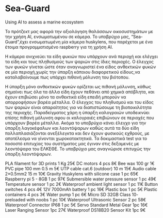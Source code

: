 # Sea-Guard
Using AI to assess a marine ecosystem


Το πρότζεκτ μας αφορά την αξιολόγηση θαλάσσιων οικοσυστημάτων με την χρήση AI, ενσωματωμένου σε κάμερα. Το υποβρύχιο μας,
“Sea-Guard”,έχει ενσωματωμένη μία κάμερα huskylens, που παρέχεται με ένα έτοιμα προγραμματισμένο raspberry για τη χρήση AI. 

Η κάμερα ανιχνεύει τα είδη φυκιών που υπάρχουν ανά περιοχή και ελέγχει τα είδη και τους πληθυσμούς των ψαριών στις ίδιες 
περιοχές. 
Ο έλεγχος των φυκών γίνεται ώστε όταν αναγνωριστεί ένα είδος ανθεκτικών φυκών σε μία περιοχή,χωρίς την ύπαρξη κάποιου 
διαφορετικού είδους,να καταλαβαίνουμε πως υπάρχει πιθανή μόλυνση του βιότοπου. 

Η ύπαρξη μόνο ανθεκτικών φυκών ορίζεται ως πιθανή μόλυνση, κάθως σημαίνει πως όλα τα άλλα είδη έχουν πεθάνει από χημικά 
απόβλητα, και έχουν επιβιώσει μόνο τα ανθεκτικά είδη επειδή μπορούν να απορροφήσουν βαρέα μέταλλα. 
Ο έλεγχος του πληθυσμού και του είδος των ψαριών είναι απαραίτητος για να διαπιστώσουμε τη βιοποικιλότητα της περιοχής. 
Παραδείγματος χάρη η ύπαρξη καλογραιών υποδεικνύει επίσης πιθανή μόλυνση αφου οι καλογραιές επιβιώνουν σε περιοχές που 
υπάρχουν  βαρέα μέταλλα. Ακόμα το υποβρύχιο κάνει έλεγχο για την ύπαρξη λαγοκέφαλων και λεοντόψαρων καθώς αυτά τα δύο είδη
πολλαπλασιάζονται ανεξέλεγκτα και δεν έχουν φυσικούς εχθρούς, με αποτέλεσμα να γίνονται χωροκατακτητικά. 
Τα δοκιμαστικά test για το ποσοστό επιτυχίας του συστήματος μας έγιναν στις δεξαμενές με λεοντόψαρα  του ΕΛΚΕΘΕ. 
Το υποβρύχιο μας αναγνώρισε επιτυχώς την ύπαρξη λεοντόψαρων. 




PLA filament for 3D prints   1 Kg  25€
DC motors   4 pcs   8€
Bee wax   100 gr   1€
PVC pipe 100 mm     0.5 m    5€
UTP cable cat.6 (outdoor)   10 m   15€
Audio cable 2×0.5mm2   15 m   10€
Gravity Huskylens with silicone case   1 pc   65€
Raspberry pi 5 - 8GB  1 pc   97€
Submersible water pressure sensor   1 pc   49€
Temperature sensor   1 pc   2€
Waterproof ambient light sensor   1 pc   11€
Button switches   4 pcs   4€
12V 7000mAh battery   1 pc   16€
Plastic box   1 pc   5€
Plastic containers   4 pcs   3€
Water pump   1 pc   6€
Micro SD 32GB Class 10- preloaded with noobs   1 pc   10€
Waterproof Ultrasonic Sensor   2 pc   58€
Waterproof Connector IP68   1 pc   5€
Servo Standard Metal Gear   1pc   16€
Laser Ranging Sensor    1pc  27€
Waterproof  DS18B20 Sensor Kit    1pc    9€


